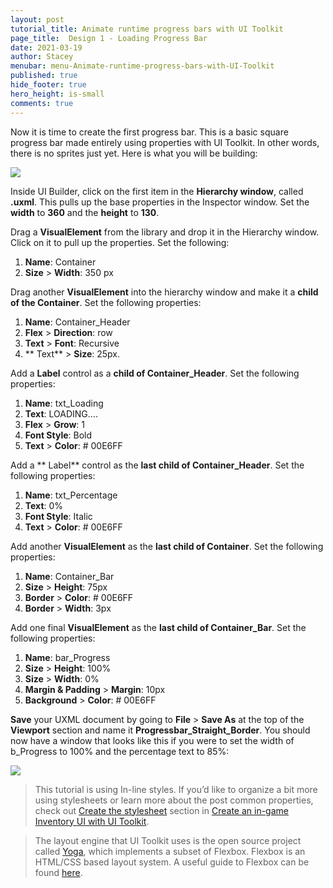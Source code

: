 ```yaml
---
layout: post
tutorial_title: Animate runtime progress bars with UI Toolkit
page_title:  Design 1 - Loading Progress Bar
date: 2021-03-19
author: Stacey
menubar: menu-Animate-runtime-progress-bars-with-UI-Toolkit
published: true
hide_footer: true
hero_height: is-small
comments: true
---
```

Now it is time to create the first progress bar. This is a basic square progress bar made entirely using properties with UI Toolkit. In other words, there is no sprites just yet. Here is what you will be building:

![]({{page.dir}}/images/3-final-result-not-animated.png)

Inside UI Builder, click on the first item in the **Hierarchy window**, called **<unsaved window>.uxml**. This pulls up the base properties in the Inspector window. Set the **width** to **360** and the **height** to **130**. 

Drag a **VisualElement** from the library and drop it in the Hierarchy window. Click on it to pull up the properties. Set the following:

1. **Name**: Container
2. **Size** > **Width**: 350 px

Drag another **VisualElement** into the hierarchy window and make it a **child of the Container**. Set the following properties:

1. **Name**: Container_Header
2. **Flex** > **Direction**: row 
3. **Text** > **Font**: Recursive
4. ** Text** > **Size**: 25px.

Add a **Label** control as a **child of Container_Header**. Set the following properties:

1. **Name**: txt_Loading
2. **Text**: LOADING….
3. **Flex** > **Grow**: 1 
4. **Font Style**: Bold
5. **Text** > **Color**: # 00E6FF

Add a ** Label** control as the **last child of Container_Header**. Set the following properties:

1. **Name**: txt_Percentage
2. **Text**: 0%
3. **Font Style**: Italic
4. **Text** > **Color**: # 00E6FF

Add another **VisualElement** as the **last child of Container**. Set the following properties:

1. **Name**: Container_Bar
2. **Size** > **Height**: 75px
3. **Border** > **Color**: # 00E6FF
4. **Border** > **Width**: 3px

Add one final **VisualElement** as the **last child of Container_Bar**. Set the following properties:

1. **Name**: bar_Progress
2. **Size** > **Height**: 100%
3. **Size** > **Width**: 0%
3. **Margin & Padding** > **Margin**: 10px
4. **Background** > **Color**: # 00E6FF


**Save** your UXML document by going to **File** > **Save As** at the top of the **Viewport** section and name it **Progressbar_Straight_Border**.  You should now have a window that looks like this if you were to set the width of b_Progress to 100% and the percentage text to 85%:

![]({{page.dir}}/images/3-final-result-in-ui-builder.png)

> This tutorial is using In-line styles. If you’d like to organize a bit more using stylesheets or learn more about the post common properties, check out [Create the stylesheet](https://yecats.github.io/tutorial/Create-an-Inventory-UI-with-UI-Toolkit/pt3.html) section in [Create an in-game Inventory UI with UI Toolkit](https://yecats.github.io/2021/02/02/Create-an-in-game-inventory-with-UI-Toolkit.html). 

> The layout engine that UI Toolkit uses is the open source project called  [Yoga](https://github.com/facebook/yoga), which implements a subset of Flexbox. Flexbox is an HTML/CSS based layout system. A useful guide to Flexbox can be found [here](https://css-tricks.com/snippets/css/a-guide-to-flexbox/).

